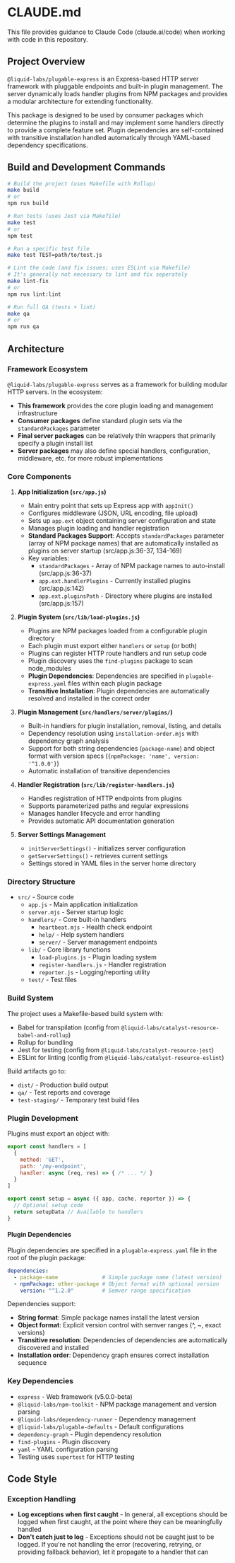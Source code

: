 # CLAUDE.md

This file provides guidance to Claude Code (claude.ai/code) when working with code in this repository.

## Project Overview

`@liquid-labs/plugable-express` is an Express-based HTTP server framework with pluggable endpoints and built-in plugin management. The server dynamically loads handler plugins from NPM packages and provides a modular architecture for extending functionality.

This package is designed to be used by consumer packages which determine the plugins to install and may implement some handlers directly to provide a complete feature set. Plugin dependencies are self-contained with transitive installation handled automatically through YAML-based dependency specifications.

## Build and Development Commands

```bash
# Build the project (uses Makefile with Rollup)
make build
# or
npm run build

# Run tests (uses Jest via Makefile)
make test
# or
npm test

# Run a specific test file
make test TEST=path/to/test.js

# Lint the code (and fix issues; uses ESLint via Makefile)
# It's generally not necessary to lint and fix seperately
make lint-fix
# or
npm run lint:lint

# Run full QA (tests + lint)
make qa
# or
npm run qa
```

## Architecture

### Framework Ecosystem

`@liquid-labs/plugable-express` serves as a framework for building modular HTTP servers. In the ecosystem:
- **This framework** provides the core plugin loading and management infrastructure
- **Consumer packages** define standard plugin sets via the `standardPackages` parameter
- **Final server packages** can be relatively thin wrappers that primarily specify a plugin install list
- **Server packages** may also define special handlers, configuration, middleware, etc. for more robust implementations

### Core Components

1. **App Initialization (`src/app.js`)**
   - Main entry point that sets up Express app with `appInit()`
   - Configures middleware (JSON, URL encoding, file upload)
   - Sets up `app.ext` object containing server configuration and state
   - Manages plugin loading and handler registration
   - **Standard Packages Support**: Accepts `standardPackages` parameter (array of NPM package names) that are automatically installed as plugins on server startup (src/app.js:36-37, 134-169)
   - Key variables:
     - `standardPackages` - Array of NPM package names to auto-install (src/app.js:36-37)
     - `app.ext.handlerPlugins` - Currently installed plugins (src/app.js:142)
     - `app.ext.pluginsPath` - Directory where plugins are installed (src/app.js:157)

2. **Plugin System (`src/lib/load-plugins.js`)**
   - Plugins are NPM packages loaded from a configurable plugin directory
   - Each plugin must export either `handlers` or `setup` (or both)
   - Plugins can register HTTP route handlers and run setup code
   - Plugin discovery uses the `find-plugins` package to scan node_modules
   - **Plugin Dependencies**: Dependencies are specified in `plugable-express.yaml` files within each plugin package
   - **Transitive Installation**: Plugin dependencies are automatically resolved and installed in the correct order

3. **Plugin Management (`src/handlers/server/plugins/`)**
   - Built-in handlers for plugin installation, removal, listing, and details
   - Dependency resolution using `installation-order.mjs` with dependency graph analysis
   - Support for both string dependencies (`package-name`) and object format with version specs (`{npmPackage: 'name', version: '^1.0.0'}`)
   - Automatic installation of transitive dependencies

4. **Handler Registration (`src/lib/register-handlers.js`)**
   - Handles registration of HTTP endpoints from plugins
   - Supports parameterized paths and regular expressions
   - Manages handler lifecycle and error handling
   - Provides automatic API documentation generation

5. **Server Settings Management**
   - `initServerSettings()` - initializes server configuration
   - `getServerSettings()` - retrieves current settings
   - Settings stored in YAML files in the server home directory

### Directory Structure

- `src/` - Source code
  - `app.js` - Main application initialization
  - `server.mjs` - Server startup logic
  - `handlers/` - Core built-in handlers
    - `heartbeat.mjs` - Health check endpoint
    - `help/` - Help system handlers
    - `server/` - Server management endpoints
  - `lib/` - Core library functions
    - `load-plugins.js` - Plugin loading system
    - `register-handlers.js` - Handler registration
    - `reporter.js` - Logging/reporting utility
  - `test/` - Test files

### Build System

The project uses a Makefile-based build system with:
- Babel for transpilation (config from `@liquid-labs/catalyst-resource-babel-and-rollup`)
- Rollup for bundling
- Jest for testing (config from `@liquid-labs/catalyst-resource-jest`)
- ESLint for linting (config from `@liquid-labs/catalyst-resource-eslint`)

Build artifacts go to:
- `dist/` - Production build output
- `qa/` - Test reports and coverage
- `test-staging/` - Temporary test build files

### Plugin Development

Plugins must export an object with:
```javascript
export const handlers = [
  {
    method: 'GET',
    path: '/my-endpoint',
    handler: async (req, res) => { /* ... */ }
  }
]

export const setup = async ({ app, cache, reporter }) => {
  // Optional setup code
  return setupData // Available to handlers
}
```

#### Plugin Dependencies

Plugin dependencies are specified in a `plugable-express.yaml` file in the root of the plugin package:

```yaml
dependencies:
  - package-name              # Simple package name (latest version)
  - npmPackage: other-package # Object format with optional version
    version: "^1.2.0"         # Semver range specification
```

Dependencies support:
- **String format**: Simple package names install the latest version
- **Object format**: Explicit version control with semver ranges (^, ~, exact versions)
- **Transitive resolution**: Dependencies of dependencies are automatically discovered and installed
- **Installation order**: Dependency graph ensures correct installation sequence

### Key Dependencies

- `express` - Web framework (v5.0.0-beta)
- `@liquid-labs/npm-toolkit` - NPM package management and version parsing
- `@liquid-labs/dependency-runner` - Dependency management
- `@liquid-labs/plugable-defaults` - Default configurations
- `dependency-graph` - Plugin dependency resolution
- `find-plugins` - Plugin discovery
- `yaml` - YAML configuration parsing
- Testing uses `supertest` for HTTP testing

## Code Style

### Exception Handling

- **Log exceptions when first caught** - In general, all exceptions should be logged when first caught, at the point where they can be meaningfully handled
- **Don't catch just to log** - Exceptions should not be caught just to be logged. If you're not handling the error (recovering, retrying, or providing fallback behavior), let it propagate to a handler that can
